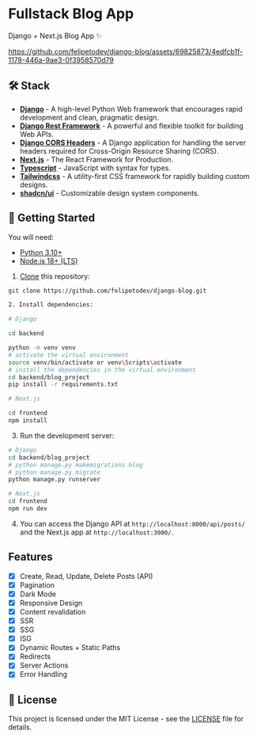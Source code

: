 # Fullstack Blog App

Django + Next.js Blog App ✨

https://github.com/felipetodev/django-blog/assets/69825873/4edfcb1f-1178-446a-9ae3-0f3958570d79

## 🛠️ Stack

- [**Django**](https://www.djangoproject.com/) - A high-level Python Web framework that encourages rapid development and clean, pragmatic design.
- [**Django Rest Framework**](https://www.django-rest-framework.org/) - A powerful and flexible toolkit for building Web APIs.
- [**Django CORS Headers**](https://pypi.org/project/django-cors-headers/) - A Django application for handling the server headers required for Cross-Origin Resource Sharing (CORS).
- [**Next.js**](https://nextjs.org/) - The React Framework for Production.
- [**Typescript**](https://www.typescriptlang.org/) - JavaScript with syntax for types.
- [**Tailwindcss**](https://tailwindcss.com/) - A utility-first CSS framework for rapidly building custom designs.
- [**shadcn/ui**](https://ui.shadcn.com/) - Customizable design system components.

## 🚀 Getting Started

You will need:

- [Python 3.10+](https://www.python.org/downloads/)
- [Node.js 18+ (LTS)](https://nodejs.org/en/download/package-manager)

1. [Clone](https://github.com/felipetodev/django-blog) this repository:

```bash
git clone https://github.com/felipetodev/django-blog.git

2. Install dependencies:

# Django

cd backend

python -m venv venv
# activate the virtual environment
source venv/bin/activate or venv\Scripts\activate
# install the dependencies in the virtual environment
cd backend/blog_project
pip install -r requirements.txt

# Next.js

cd frontend
npm install
```

3. Run the development server:

```bash
# Django
cd backend/blog_project
# python manage.py makemigrations blog
# python manage.py migrate
python manage.py runserver

# Next.js
cd frontend
npm run dev
```

4. You can access the Django API at `http://localhost:8000/api/posts/` and the Next.js app at `http://localhost:3000/`.

## Features

- [x] Create, Read, Update, Delete Posts (API)
- [x] Pagination
- [x] Dark Mode
- [x] Responsive Design
- [x] Content revalidation
- [x] SSR
- [x] SSG
- [x] ISG
- [x] Dynamic Routes + Static Paths
- [x] Redirects
- [x] Server Actions
- [x] Error Handling

## 📝 License

This project is licensed under the MIT License - see the [LICENSE](LICENSE) file for details.
